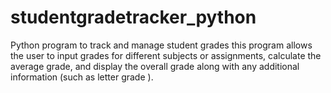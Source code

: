 # studentgradetracker_python
 Python program to track and manage student grades this program allows the user to input grades for different subjects or assignments, calculate the average grade, and display the overall grade along with any additional information (such as letter grade ).
